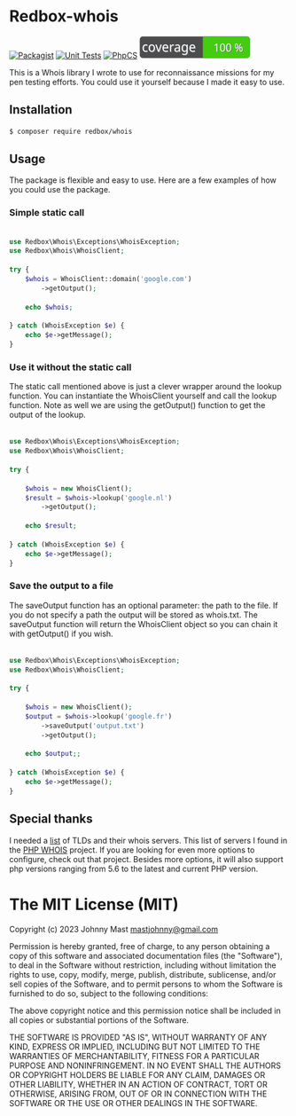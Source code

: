 # Redbox-whois

[![Packagist](https://img.shields.io/packagist/v/redbox/whois.svg)](https://packagist.org/packages/redbox/whois)
[![Unit Tests](https://github.com/johnnymast/redbox-whois/actions/workflows/Tests.yml/badge.svg)](https://github.com/johnnymast/redbox-whois/actions/workflows/Tests.yml)
[![PhpCS](https://github.com/johnnymast/redbox-whois/actions/workflows/Phpcs.yaml/badge.svg)](https://github.com/johnnymast/redbox-whois/actions/workflows/Phpcs.yaml)
[![Test Coverage PHP Package](https://github.com/johnnymast/redbox-whois/blob/master/badges/coverage-badge.svg)](https://github.com/johnnymast/redbox-whois/actions/workflows/pest-coverage.yaml)

This is a Whois library I wrote to use for reconnaissance missions for my pen testing efforts. You could use it yourself because I made it easy to use.

## Installation

```bash
$ composer require redbox/whois
```

## Usage

The package is flexible and easy to use. Here are a few examples of how you could use the package.

### Simple static call

```php

use Redbox\Whois\Exceptions\WhoisException;
use Redbox\Whois\WhoisClient;

try {
    $whois = WhoisClient::domain('google.com')
        ->getOutput();

    echo $whois;

} catch (WhoisException $e) {
    echo $e->getMessage();
}
```

### Use it without the static call

The static call mentioned above is just a clever wrapper around the lookup function. You can instantiate the WhoisClient
yourself and call the lookup function. Note as well we are using the getOutput() function to get the output of the
lookup.

```php

use Redbox\Whois\Exceptions\WhoisException;
use Redbox\Whois\WhoisClient;

try {

    $whois = new WhoisClient();
    $result = $whois->lookup('google.nl')
        ->getOutput();

    echo $result;

} catch (WhoisException $e) {
    echo $e->getMessage();
}

```

### Save the output to a file

The saveOutput function has an optional parameter: the path to the file. If you do not specify a path the
output will be stored as whois.txt. The saveOutput function will return the WhoisClient object so you can chain it with
getOutput() if you wish.

```php

use Redbox\Whois\Exceptions\WhoisException;
use Redbox\Whois\WhoisClient;

try {

    $whois = new WhoisClient();
    $output = $whois->lookup('google.fr')
        ->saveOutput('output.txt')
        ->getOutput();

    echo $output;;

} catch (WhoisException $e) {
    echo $e->getMessage();
}


```

## Special thanks

I needed a [list](https://github.com/johnnymast/redbox-whois/blob/master/src/Servers.php) of TLDs and their whois servers. 
This list of servers I found in the [PHP WHOIS](https://github.com/io-developer/php-whois) project. If you are looking for even more options to configure, check out that project.
Besides more options, it will also support php versions ranging from 5.6 to the latest and current PHP version.

# The MIT License (MIT)

Copyright (c) 2023 Johnny Mast <mastjohnny@gmail.com>

Permission is hereby granted, free of charge, to any person obtaining a copy
of this software and associated documentation files (the "Software"), to deal
in the Software without restriction, including without limitation the rights
to use, copy, modify, merge, publish, distribute, sublicense, and/or sell
copies of the Software, and to permit persons to whom the Software is
furnished to do so, subject to the following conditions:

The above copyright notice and this permission notice shall be included in
all copies or substantial portions of the Software.

THE SOFTWARE IS PROVIDED "AS IS", WITHOUT WARRANTY OF ANY KIND, EXPRESS OR
IMPLIED, INCLUDING BUT NOT LIMITED TO THE WARRANTIES OF MERCHANTABILITY,
FITNESS FOR A PARTICULAR PURPOSE AND NONINFRINGEMENT. IN NO EVENT SHALL THE
AUTHORS OR COPYRIGHT HOLDERS BE LIABLE FOR ANY CLAIM, DAMAGES OR OTHER
LIABILITY, WHETHER IN AN ACTION OF CONTRACT, TORT OR OTHERWISE, ARISING FROM,
OUT OF OR IN CONNECTION WITH THE SOFTWARE OR THE USE OR OTHER DEALINGS IN
THE SOFTWARE.
